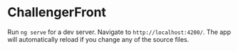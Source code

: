 # ChallengerFront

Run `ng serve` for a dev server. Navigate to `http://localhost:4200/`. The app will automatically reload if you change any of the source files.